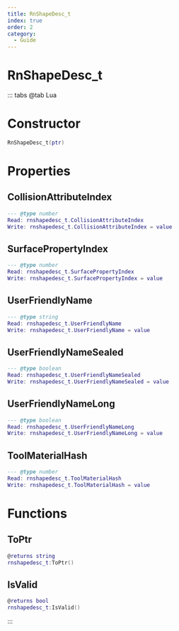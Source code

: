 ```yaml
---
title: RnShapeDesc_t
index: true
order: 2
category:
  - Guide
---
```


# RnShapeDesc_t

::: tabs
@tab Lua
# Constructor
```lua
RnShapeDesc_t(ptr)
```
# Properties
## CollisionAttributeIndex 
```lua
--- @type number
Read: rnshapedesc_t.CollisionAttributeIndex
Write: rnshapedesc_t.CollisionAttributeIndex = value
```
## SurfacePropertyIndex 
```lua
--- @type number
Read: rnshapedesc_t.SurfacePropertyIndex
Write: rnshapedesc_t.SurfacePropertyIndex = value
```
## UserFriendlyName 
```lua
--- @type string
Read: rnshapedesc_t.UserFriendlyName
Write: rnshapedesc_t.UserFriendlyName = value
```
## UserFriendlyNameSealed 
```lua
--- @type boolean
Read: rnshapedesc_t.UserFriendlyNameSealed
Write: rnshapedesc_t.UserFriendlyNameSealed = value
```
## UserFriendlyNameLong 
```lua
--- @type boolean
Read: rnshapedesc_t.UserFriendlyNameLong
Write: rnshapedesc_t.UserFriendlyNameLong = value
```
## ToolMaterialHash 
```lua
--- @type number
Read: rnshapedesc_t.ToolMaterialHash
Write: rnshapedesc_t.ToolMaterialHash = value
```
# Functions
## ToPtr
```lua
@returns string
rnshapedesc_t:ToPtr()
```
## IsValid
```lua
@returns bool
rnshapedesc_t:IsValid()
```

:::